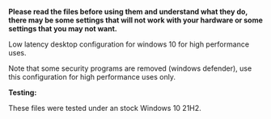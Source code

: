 **Please read the files before using them and understand what they do, there may be some settings that will not work with your hardware or some settings that you may not want.**

Low latency desktop configuration for windows 10 for high performance uses.

Note that some security programs are removed (windows defender), use this configuration for high performance uses only.

**Testing:**

These files were tested under an stock Windows 10 21H2.
